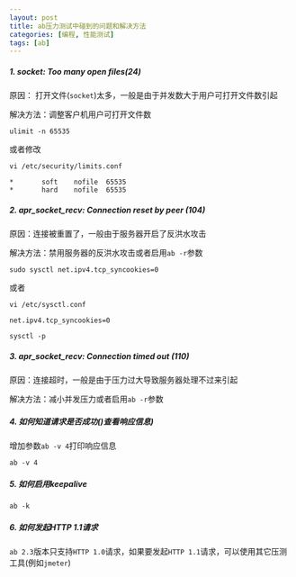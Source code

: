 ```yaml
---
layout: post
title: ab压力测试中碰到的问题和解决方法
categories: [编程, 性能测试]
tags: [ab]
---
```


##### 1. socket: Too many open files(24)

原因： 打开文件(`socket`)太多，一般是由于并发数大于用户可打开文件数引起

解决方法：调整客户机用户可打开文件数
```
ulimit -n 65535
```

或者修改
```
vi /etc/security/limits.conf

*       soft    nofile  65535  
*       hard    nofile  65535  
```

##### 2. apr_socket_recv: Connection reset by peer (104)

原因：连接被重置了，一般由于服务器开启了反洪水攻击

解决方法：禁用服务器的反洪水攻击或者启用`ab -r`参数
```
sudo sysctl net.ipv4.tcp_syncookies=0
```

或者
```
vi /etc/sysctl.conf

net.ipv4.tcp_syncookies=0

sysctl -p
```

##### 3. apr_socket_recv: Connection timed out (110)

原因：连接超时，一般是由于压力过大导致服务器处理不过来引起

解决方法：减小并发压力或者启用`ab -r`参数

##### 4. 如何知道请求是否成功()查看响应信息)

增加参数`ab -v 4`打印响应信息
```
ab -v 4
```

##### 5. 如何启用keepalive
```
ab -k
```

##### 6. 如何发起HTTP 1.1请求
`ab 2.3`版本只支持`HTTP 1.0`请求，如果要发起`HTTP 1.1`请求，可以使用其它压测工具(例如`jmeter`)